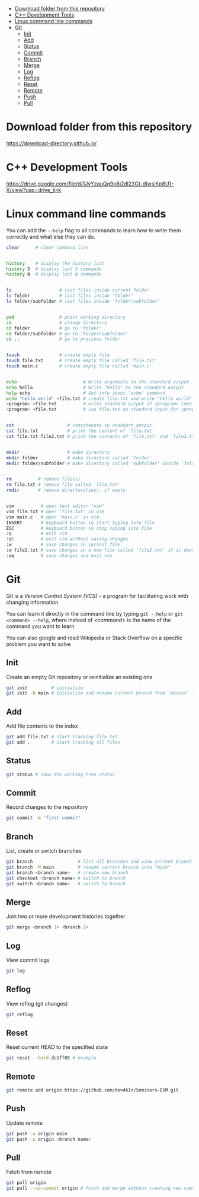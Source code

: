 - [Download folder from this repository](#download-folder-from-this-repository)
- [C++ Development Tools](#c-development-tools)
- [Linux command line commands](#linux-command-line-commands)
- [Git](#git)
  - [Init](#init)
  - [Add](#add)
  - [Status](#status)
  - [Commit](#commit)
  - [Branch](#branch)
  - [Merge](#merge)
  - [Log](#log)
  - [Reflog](#reflog)
  - [Reset](#reset)
  - [Remote](#remote)
  - [Push](#push)
  - [Pull](#pull)

# Download folder from this repository
https://download-directory.github.io/

# C++ Development Tools

https://drive.google.com/file/d/1JvYzauQq9o8i2dl23Gt-dIwsiKp8U1-X/view?usp=drive_link

# Linux command line commands

You can add the `--help` flag to all commands to learn how to write them correctly and what else they can do.

```sh
clear      # clear command line


history    # display the history list
history 5  # display last 5 commands
history N  # display last N commands


ls                  # list files inside current folder
ls folder           # list files inside 'folder'
ls folder/subfolder # list files inside 'folder/subfolder'


pwd                 # print working directory
cd                  # change directory
cd folder           # go to 'folder'
cd folder/subfolder # go to 'folder/subfolder'
cd ..               # go to previous folder


touch               # create empty file
touch file.txt      # create empty file called 'file.txt'
touch main.c        # create empty file called 'main.c'


echo                         # Write arguments to the standard output.
echo hello                   # Write "hello" to the standard output
help echo                    # Get info about 'echo' command
echo "hello world" >file.txt # create file.txt and write "hello world" inside it
<program> >file.txt          # write standard output of <program> into file.txt
<program> <file.txt          # use file.txt as standard input for <program>


cat                    # concatenate to standart output
cat file.txt           # print the content of 'file.txt'
cat file.txt file2.txt # print the contents of 'file.txt' and 'file2.txt' concatenated


mkdir                  # make directory
mkdir folder           # make directory called 'folder'
mkdir folder/subfolder # make directory called 'subfolder' inside 'folder'


rm          # remove file(s)
rm file.txt # remove file called 'file.txt'
rmdir       # remove directory(ies), if empty


vim          # open text editor "vim"
vim file.txt # open 'file.txt' in vim
vim main.c   # open 'main.c' in vim
INSERT       # keyboard button to start typing into file
ESC          # keyboard button to stop typing into file
:q           # exit vim
:q!          # exit vim without saving changes
:w           # save changes in current file
:w file2.txt # save changes in a new file called 'file2.txt' if it doesn't exist yet
:wq          # save changes and exit vim
```

# Git
Git is a *Version Control System (VCS)* - a program for facilitating work with changing information

You can learn it directly in the command line by typing `git --help` or `git <command> --help`, where instead of *\<command\>* is the name of the command you want to learn

You can also google and read Wikipedia or Stack Overflow on a specific problem you want to solve

## Init
Create an empty Git repository or reinitialize an existing one
```sh
git init         # initialize
git init -b main # initialize and rename current branch from 'master' into 'main'
```
## Add
Add file contents to the index
```sh
git add file.txt # start tracking file.txt
git add .        # start tracking all files
```
## Status
```sh
git status # show the working tree status
```
## Commit
Record changes to the repository
```sh
git commit -m "first commit"
```

## Branch
List, create or switch branches
```sh
git branch                 # list all branches and view current branch
git branch -M main         # rename current branch into "main"
git branch <branch name>   # create new branch
git checkout <branch name> # switch to branch
git switch <branch name>   # switch to branch
```

## Merge
Join two or more development histories together
```sh
git merge <branch 1> <branch 2>
```

## Log
View commit logs
```sh
git log
```

## Reflog
View reflog (git changes)
```sh
git reflog
```

## Reset
Reset current HEAD to the specified state
```sh
git reset --hard dc1ff05 # example
```

## Remote
```sh
git remote add origin https://github.com/dov4k1n/Seminars-EVM.git
```

## Push
Update remote
```sh
git push -u origin main
git push -u origin <branch name>
```

## Pull
Fetch from remote
```sh
git pull origin
git pull --no-commit origin # fetch and merge without creating new commit
```
